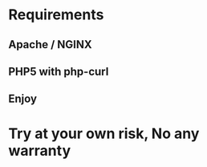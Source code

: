 # Requirements
## Apache / NGINX
## PHP5 with php-curl
## Enjoy
# Try at your own risk, No any warranty

